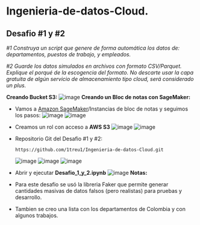 # Ingenieria-de-datos-Cloud.
## Desafio #1 y #2

*#1 Construya un script que genere de forma automática los datos de: departamentos, puestos de trabajo, y empleados.* 

*#2 Guarde los datos simulados en archivos con formato CSV/Parquet. Explique el porqué de la escogencia del formato. No descarte usar la capa gratuita de algún servicio de almacenamiento tipo cloud, será considerado un plus.*

**Creando Bucket S3:**
![image](https://github.com/1treu1/Ingenieria-de-datos-Cloud/assets/71142778/673247e2-ccab-497f-8849-684eb4f2b46f)
**Creando un Bloc de notas con SageMaker:**

- Vamos a [Amazon SageMaker](https://us-east-1.console.aws.amazon.com/sagemaker/home?region=us-east-1#/landing)/Instancias de bloc de notas y seguimos los pasos:
  ![image](https://github.com/1treu1/Ingenieria-de-datos-Cloud/assets/71142778/a4a5f621-e385-4749-8841-4afbaa221384)
  ![image](https://github.com/1treu1/Ingenieria-de-datos-Cloud/assets/71142778/6cee2474-39e0-400a-a1a9-25bbcfea6c18)
- Creamos un rol con acceso a **AWS S3**
  ![image](https://github.com/1treu1/Ingenieria-de-datos-Cloud/assets/71142778/b50cc08a-5638-48b8-ba1d-c144d4428fd4)
  ![image](https://github.com/1treu1/Ingenieria-de-datos-Cloud/assets/71142778/47807da8-fdd8-4a4c-b174-779f3757a56e)
- Repositorio Git del Desafio #1 y #2:
  ```
  https://github.com/1treu1/Ingenieria-de-datos-Cloud.git
  ```
  ![image](https://github.com/1treu1/Ingenieria-de-datos-Cloud/assets/71142778/e8253cc7-b04a-454a-b4e9-16d92cff1fc7)
  ![image](https://github.com/1treu1/Ingenieria-de-datos-Cloud/assets/71142778/c7a063a3-d2e9-470b-b622-188d0847a630)
  ![image](https://github.com/1treu1/Ingenieria-de-datos-Cloud/assets/71142778/83c4aebc-1188-46bb-970d-353ca3b75cbd)
 - Abrir y ejecutar **Desafio_1_y_2.ipynb**
  ![image](https://github.com/1treu1/Ingenieria-de-datos-Cloud/assets/71142778/2a76dc6c-5df8-4097-a36e-edea2f0453a7)
**Notas:**

- Para este desafio se usó la libreria Faker que permite generar cantidades masivas de datos falsos (pero realistas) para pruebas y desarrollo.
- Tambien se creo una lista con los departamentos de Colombia y con algunos trabajos.





